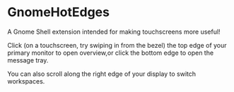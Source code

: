 GnomeHotEdges
=============

A Gnome Shell extension intended for making touchscreens more useful!

Click (on a touchscreen, try swiping in from the bezel) the top edge of your primary monitor to open overview,or click the bottom edge to open the message tray.

You can also scroll along the right edge of your display to switch workspaces.
